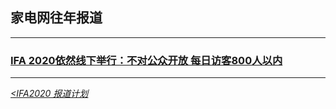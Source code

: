 ## 家电网往年报道
---
### [IFA 2020依然线下举行：不对公众开放 每日访客800人以内](http://news.cheaa.com/2020/0810/578547.shtml)

---
_[<IFA2020 报道计划](https://github.com/Jeremiah-Y/IFA2020/blob/master/IFA%202020%20%E6%8A%A5%E9%81%93%E8%AE%A1%E5%88%92/0%20IFA2020%20%E6%8A%A5%E9%81%93%E8%AE%A1%E5%88%92.md)_


